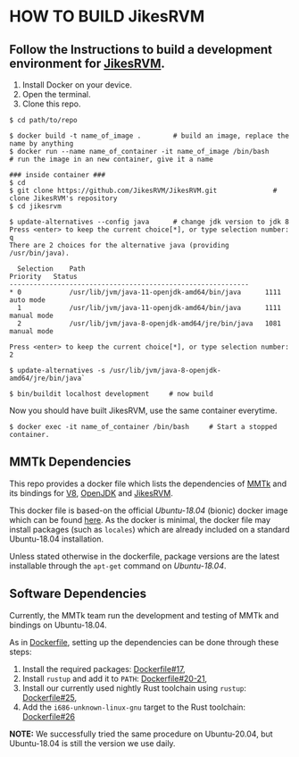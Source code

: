 # HOW TO BUILD JikesRVM
## Follow the Instructions to build a development environment for [JikesRVM](https://github.com/mmtk/mmtk-jikesrvm).

1. Install Docker on your device.
2. Open the terminal.
3. Clone this repo.

```
$ cd path/to/repo

$ docker build -t name_of_image .        # build an image, replace the name by anything
$ docker run --name name_of_container -it name_of_image /bin/bash      # run the image in an new container, give it a name

### inside container ###
$ cd
$ git clone https://github.com/JikesRVM/JikesRVM.git              # clone JikesRVM's repository
$ cd jikesrvm

$ update-alternatives --config java      # change jdk version to jdk 8
Press <enter> to keep the current choice[*], or type selection number: q
There are 2 choices for the alternative java (providing /usr/bin/java).

  Selection    Path                                            Priority   Status
------------------------------------------------------------
* 0            /usr/lib/jvm/java-11-openjdk-amd64/bin/java      1111      auto mode
  1            /usr/lib/jvm/java-11-openjdk-amd64/bin/java      1111      manual mode
  2            /usr/lib/jvm/java-8-openjdk-amd64/jre/bin/java   1081      manual mode

Press <enter> to keep the current choice[*], or type selection number: 2

$ update-alternatives -s /usr/lib/jvm/java-8-openjdk-amd64/jre/bin/java`

$ bin/buildit localhost development     # now build
```
Now you should have built JikesRVM, use the same container everytime.
```
$ docker exec -it name_of_container /bin/bash     # Start a stopped container.
```
## MMTk Dependencies

This repo provides a docker file which lists the dependencies of [MMTk](https://github.com/mmtk/mmtk-core) and its bindings for [V8](https://github.com/mmtk/mmtk-v8), [OpenJDK](https://github.com/mmtk/mmtk-openjdk) and [JikesRVM](https://github.com/mmtk/mmtk-jikesrvm).

This docker file is based-on the official _Ubuntu-18.04_ (bionic) docker image which can be found [here](https://hub.docker.com/_/ubuntu).
As the docker is minimal, the docker file may install packages (such as `locales`) which are already included on a standard Ubuntu-18.04 installation.

Unless stated otherwise in the dockerfile, package versions are the latest installable through the `apt-get` command on _Ubuntu-18.04_.

## Software Dependencies

Currently, the MMTk team run the development and testing of MMTk and bindings on Ubuntu-18.04.

As in [Dockerfile](https://github.com/mmtk/mmtk-dev-env/blob/main/Dockerfile), setting up the dependencies can be done through these steps:

1. Install the required packages: [Dockerfile#17](https://github.com/mmtk/mmtk-dev-env/blob/main/Dockerfile#L17),
2. Install `rustup` and add it to `PATH`: [Dockerfile#20-21](https://github.com/mmtk/mmtk-dev-env/blob/main/Dockerfile#L20-L21),
3. Install our currently used nightly Rust toolchain using `rustup`: [Dockerfile#25](https://github.com/mmtk/mmtk-dev-env/blob/main/Dockerfile#L25),
4. Add the `i686-unknown-linux-gnu` target to the Rust toolchain: [Dockerfile#26](https://github.com/mmtk/mmtk-dev-env/blob/main/Dockerfile#L26)

__NOTE:__ We successfully tried the same procedure on Ubuntu-20.04, but Ubuntu-18.04 is still the version we use daily.

